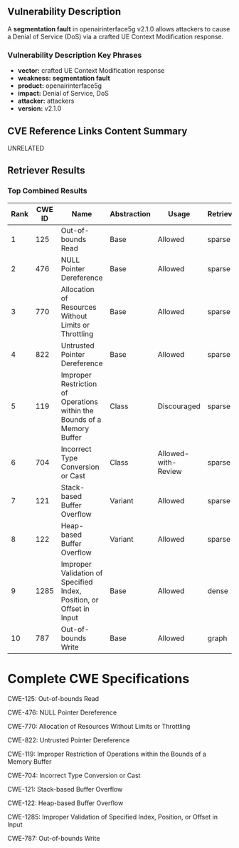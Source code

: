 ## Vulnerability Description
A **segmentation fault** in openairinterface5g v2.1.0 allows attackers to cause a Denial of Service (DoS) via a crafted UE Context Modification response.

### Vulnerability Description Key Phrases
- **vector:** crafted UE Context Modification response
- **weakness:** **segmentation fault**
- **product:** openairinterface5g
- **impact:** Denial of Service, DoS
- **attacker:** attackers
- **version:** v2.1.0

## CVE Reference Links Content Summary
UNRELATED

## Retriever Results

### Top Combined Results

| Rank | CWE ID | Name | Abstraction | Usage  | Retrievers | Individual Scores |
|------|--------|------|-------------|-------|------------|-------------------|
| 1 | 125 | Out-of-bounds Read | Base | Allowed | sparse | 0.165 |
| 2 | 476 | NULL Pointer Dereference | Base | Allowed | sparse | 0.165 |
| 3 | 770 | Allocation of Resources Without Limits or Throttling | Base | Allowed | sparse | 0.157 |
| 4 | 822 | Untrusted Pointer Dereference | Base | Allowed | sparse | 0.153 |
| 5 | 119 | Improper Restriction of Operations within the Bounds of a Memory Buffer | Class | Discouraged | sparse | 0.140 |
| 6 | 704 | Incorrect Type Conversion or Cast | Class | Allowed-with-Review | sparse | 0.132 |
| 7 | 121 | Stack-based Buffer Overflow | Variant | Allowed | sparse | 0.129 |
| 8 | 122 | Heap-based Buffer Overflow | Variant | Allowed | sparse | 0.128 |
| 9 | 1285 | Improper Validation of Specified Index, Position, or Offset in Input | Base | Allowed | dense | 0.539 |
| 10 | 787 | Out-of-bounds Write | Base | Allowed | graph | 0.003 |



# Complete CWE Specifications

CWE-125: Out-of-bounds Read

CWE-476: NULL Pointer Dereference

CWE-770: Allocation of Resources Without Limits or Throttling

CWE-822: Untrusted Pointer Dereference

CWE-119: Improper Restriction of Operations within the Bounds of a Memory Buffer

CWE-704: Incorrect Type Conversion or Cast

CWE-121: Stack-based Buffer Overflow

CWE-122: Heap-based Buffer Overflow

CWE-1285: Improper Validation of Specified Index, Position, or Offset in Input

CWE-787: Out-of-bounds Write
